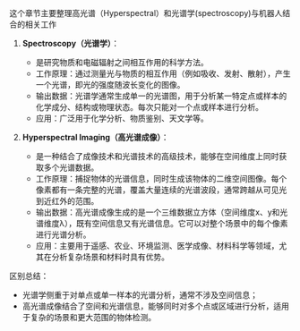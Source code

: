 这个章节主要整理高光谱（Hyperspectral）和光谱学(spectroscopy)与机器人结合的相关工作

1. **Spectroscopy（光谱学）**：
    - 是研究物质和电磁辐射之间相互作用的科学方法。
    - 工作原理：通过测量光与物质的相互作用（例如吸收、发射、散射），产生一个光谱，即光的强度随波长变化的图像。
    - 输出数据：光谱学通常生成单一的光谱图，用于分析某一特定点或样本的化学成分、结构或物理状态。每次只能对一个点或样本进行分析。
    - 应用：广泛用于化学分析、物质鉴别、天文学等。

2. **Hyperspectral Imaging（高光谱成像）**：
    - 是一种结合了成像技术和光谱技术的高级技术，能够在空间维度上同时获取多个光谱数据。
    - 工作原理：捕捉物体的光谱信息，同时生成该物体的二维空间图像。每个像素都有一条完整的光谱，覆盖大量连续的光谱波段，通常跨越从可见光到近红外的范围。
    - 输出数据：高光谱成像生成的是一个三维数据立方体（空间维度x、y和光谱维度λ），既有空间信息又有光谱信息。它可以对整个场景中的每个像素进行光谱分析。
    - 应用：主要用于遥感、农业、环境监测、医学成像、材料科学等领域，尤其在分析复杂场景和材料时具有优势。

区别总结：

- 光谱学侧重于对单点或单一样本的光谱分析，通常不涉及空间信息；
- 高光谱成像结合了空间和光谱信息，能够同时对多个点或区域进行分析，适用于复杂的场景和更大范围的物体检测。